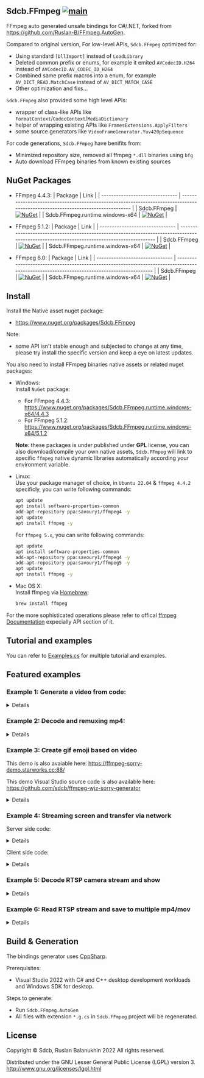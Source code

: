## Sdcb.FFmpeg [![main](https://github.com/sdcb/FFmpeg.AutoGen/actions/workflows/main.yml/badge.svg)](https://github.com/sdcb/FFmpeg.AutoGen/actions/workflows/main.yml)
FFmpeg auto generated unsafe bindings for C#/.NET, forked from https://github.com/Ruslan-B/FFmpeg.AutoGen.

Compared to original version, For low-level APIs, `Sdcb.FFmpeg` optimized for:
* Using standard `[DllImport]` instead of `LoadLibrary`
* Deleted common prefix or enums, for example it emited `AVCodecID.H264` instead of `AVCodecID.AV_CODEC_ID_H264`
* Combined same prefix macros into a enum, for example `AV_DICT_READ.MatchCase` instead of `AV_DICT_MATCH_CASE`
* Other optimization and fixs...

`Sdcb.FFmpeg` also provided some high level APIs:
* wrapper of class-like APIs like `FormatContext`/`CodecContext`/`MediaDictionary`
* helper of wrapping existing APIs like `FramesExtensions.ApplyFilters`
* some source generators like `VideoFrameGenerator.Yuv420pSequence`

For code generations, `Sdcb.FFmpeg` have benifits from:
* Minimized repository size, removed all ffmpeg `*.dll` binaries using `bfg`
* Auto download FFmpeg binaries from known existing sources

## NuGet Packages
* FFmpeg 4.4.3:
  | Package                         | Link                                                                                                                            |
  | ------------------------------- | ------------------------------------------------------------------------------------------------------------------------------- |
  | Sdcb.FFmpeg                     | [![NuGet](https://img.shields.io/badge/nuget-4.4.3-blue)](https://www.nuget.org/packages/Sdcb.FFmpeg/4.4.3)                     |
  | Sdcb.FFmpeg.runtime.windows-x64 | [![NuGet](https://img.shields.io/badge/nuget-4.4.3-blue)](https://www.nuget.org/packages/Sdcb.FFmpeg.runtime.windows-x64/4.4.3) |

* FFmpeg 5.1.2:
  | Package                         | Link                                                                                                                                       |
  | ------------------------------- | ------------------------------------------------------------------------------------------------------------------------------------------ |
  | Sdcb.FFmpeg                     | [![NuGet](https://img.shields.io/badge/nuget-5.1.2-blue)](https://nuget.org/packages/Sdcb.FFmpeg/5.1.2)                            |
  | Sdcb.FFmpeg.runtime.windows-x64 | [![NuGet](https://img.shields.io/badge/nuget-5.1.2-blue)](https://nuget.org/packages/Sdcb.FFmpeg.runtime.windows-x64/5.1.2) |

* FFmpeg 6.0:
  | Package                         | Link                                                                                                                                       |
  | ------------------------------- | ------------------------------------------------------------------------------------------------------------------------------------------ |
  | Sdcb.FFmpeg                     | [![NuGet](https://img.shields.io/nuget/vpre/Sdcb.FFmpeg.svg)](https://nuget.org/packages/Sdcb.FFmpeg)                            |
  | Sdcb.FFmpeg.runtime.windows-x64 | [![NuGet](https://img.shields.io/nuget/vpre/Sdcb.FFmpeg.runtime.windows-x64.svg)](https://nuget.org/packages/Sdcb.FFmpeg.runtime.windows-x64) |


## Install

Install the Native asset nuget package:
* https://www.nuget.org/packages/Sdcb.FFmpeg

Note: 
* some API isn't stable enough and subjected to change at any time, please try install the specific version and keep a eye on latest updates.

You also need to install FFmpeg binaries native assets or related nuget packages:
- Windows:  
  Install `NuGet` package:
  * For FFmpeg 4.4.3: https://www.nuget.org/packages/Sdcb.FFmpeg.runtime.windows-x64/4.4.3
  * For FFmpeg 5.1.2: https://www.nuget.org/packages/Sdcb.FFmpeg.runtime.windows-x64/5.1.2

  **Note**: these packages is under published under **GPL** license, you can also download/compile your own native assets, `Sdcb.FFmpeg` will link to specific `ffmpeg` native dynamic libraries automatically according your environment variable.

- Linux:  
  Use your package manager of choice, in `Ubuntu 22.04` & `ffmpeg 4.4.2` specificly, you can write following commands:
  ```bash
  apt update
  apt install software-properties-common
  add-apt-repository ppa:savoury1/ffmpeg4 -y
  apt update
  apt install ffmpeg -y
  ```

  For `ffmpeg 5.x`, you can write following commands:
  ```bash
  apt update
  apt install software-properties-common
  add-apt-repository ppa:savoury1/ffmpeg4 -y
  add-apt-repository ppa:savoury1/ffmpeg5 -y
  apt update
  apt install ffmpeg -y
  ```

- Mac OS X:  
  Install ffmpeg via [Homebrew](https://formulae.brew.sh/formula/ffmpeg):
  ```bash
  brew install ffmpeg
  ```

For the more sophisticated operations please refer to offical [ffmpeg Documentation](https://www.ffmpeg.org/documentation.html) expecially API section of it.

## Tutorial and examples

You can refer to [Examples.cs](src/Sdcb.FFmpeg.Tests/Examples.cs) for multiple tutorial and examples.

## Featured examples

### Example 1: Generate a video from code:

<details>

```csharp
// this example is based on Sdcb.FFmpeg 5.1.2
FFmpegLogger.LogWriter = (level, msg) => Console.Write(msg);

using FormatContext fc = FormatContext.AllocOutput(formatName: "mp4");
fc.VideoCodec = Codec.CommonEncoders.Libx264;
MediaStream vstream = fc.NewStream(fc.VideoCodec);
using CodecContext vcodec = new CodecContext(fc.VideoCodec)
{
	Width = 800,
	Height = 600,
	TimeBase = new AVRational(1, 30),
	PixelFormat = AVPixelFormat.Yuv420p,
	Flags = AV_CODEC_FLAG.GlobalHeader, 
};
vcodec.Open(fc.VideoCodec);
vstream.Codecpar!.CopyFrom(vcodec);
vstream.TimeBase = vcodec.TimeBase;

string outputPath = Path.Combine(Environment.GetFolderPath(Environment.SpecialFolder.Desktop), "muxing.mp4");
fc.DumpFormat(streamIndex: 0, outputPath, isOutput: true);

using IOContext io = IOContext.OpenWrite(outputPath);
fc.Pb = io;
fc.WriteHeader();
VideoFrameGenerator.Yuv420pSequence(vcodec.Width, vcodec.Height, 600)
	.ConvertFrames(vcodec)
	.EncodeAllFrames(fc, null, vcodec)
	.WriteAll(fc);
fc.WriteTrailer();
```
</details>

### Example 2: Decode and remuxing mp4:

<details>

```csharp
// this example is based on Sdcb.FFmpeg 4.4.2
void A7r3VideoToWechat(string mp4Path)
{
	using FormatContext inFc = FormatContext.OpenInputUrl(mp4Path);
	inFc.LoadStreamInfo();

	// prepare input stream/codec
	MediaStream inAudioStream = inFc.GetAudioStream();
	using CodecContext audioDecoder = new(Codec.FindDecoderById(inAudioStream.Codecpar!.CodecId));
	audioDecoder.FillParameters(inAudioStream.Codecpar);
	audioDecoder.Open();
	audioDecoder.ChannelLayout = (ulong)ffmpeg.av_get_default_channel_layout(audioDecoder.Channels);

	MediaStream inVideoStream = inFc.GetVideoStream();
	using CodecContext videoDecoder = new(Codec.FindDecoderByName("h264_qsv"));
	videoDecoder.FillParameters(inVideoStream.Codecpar!);
	videoDecoder.Open();

	// dest file
	string destFile = Path.Combine(Path.GetDirectoryName(mp4Path)!, Path.GetFileNameWithoutExtension(mp4Path) + "_wechat.mp4");
	using FormatContext outFc = FormatContext.AllocOutput(fileName: destFile);

	// dest encoder and streams
	outFc.AudioCodec = Codec.CommonEncoders.AAC;
	MediaStream outAudioStream = outFc.NewStream(outFc.AudioCodec);
	using CodecContext audioEncoder = new(outFc.AudioCodec)
	{
		Channels = 1,
		SampleFormat = outFc.AudioCodec.Value.NegociateSampleFormat(AVSampleFormat.Fltp),
		SampleRate = outFc.AudioCodec.Value.NegociateSampleRates(48000),
		BitRate = 48000
	};
	audioEncoder.ChannelLayout = (ulong)ffmpeg.av_get_default_channel_layout(audioEncoder.Channels);
	audioEncoder.TimeBase = new AVRational(1, audioEncoder.SampleRate);
	audioEncoder.Open(outFc.AudioCodec);
	outAudioStream.Codecpar!.CopyFrom(audioEncoder);

	outFc.VideoCodec = Codec.FindEncoderByName("libx264");
	MediaStream outVideoStream = outFc.NewStream(outFc.VideoCodec);
	using VideoFilterContext vfilter = VideoFilterContext.Create(inVideoStream, "scale=1024:-1");
	using CodecContext videoEncoder = new(outFc.VideoCodec)
	{
		Flags = AV_CODEC_FLAG.GlobalHeader,
		ThreadCount = Environment.ProcessorCount, 
		ThreadType = ffmpeg.FF_THREAD_FRAME,
	};
	vfilter.ConfigureEncoder(videoEncoder);
	var dict = new MediaDictionary
	{
		["crf"] = "30",
		["preset"] = "veryslow"
	};
	videoEncoder.Open(outFc.VideoCodec, dict);
	dict.Dump();
	outVideoStream.Codecpar!.CopyFrom(videoEncoder);
	outVideoStream.TimeBase = videoEncoder.TimeBase;

	// begin write
	using IOContext io = IOContext.OpenWrite(destFile);
	outFc.Pb = io;
	outFc.WriteHeader();

	MediaThreadQueue<Frame> decodingQueue = inFc
		.ReadPackets(inVideoStream.Index, inAudioStream.Index)
		.DecodeAllPackets(inFc, audioDecoder, videoDecoder)
		.ToThreadQueue(cancellationToken: QueryCancelToken, boundedCapacity: 64);

	MediaThreadQueue<Packet> encodingQueue = decodingQueue.GetConsumingEnumerable()
		.ApplyVideoFilters(vfilter)
		.ConvertAllFrames(audioEncoder, videoEncoder)
		.AudioFifo(audioEncoder)
		.EncodeAllFrames(outFc, audioEncoder, videoEncoder)
		.ToThreadQueue(cancellationToken: QueryCancelToken);

	CancellationTokenSource end = new();
	QueryCancelToken.Register(() => end.Cancel());
	Dictionary<int, PtsDts> ptsDts = new();
	Task.Run(async () =>
	{
		double totalDuration = Math.Max(inVideoStream.GetDurationInSeconds(), inAudioStream.GetDurationInSeconds());
		try
		{
			while (!end.IsCancellationRequested)
			{
				Log();
				await Task.Delay(1000, end.Token);
			}
		}
		finally
		{
			Log();
		}

		void Log() => Console.WriteLine($"{GetStatusText()}, dec/enc queue: {decodingQueue.Count}/{encodingQueue.Count}");
		string GetStatusText() => $"{(outVideoStream.TimeBase * ptsDts.GetValueOrDefault(outVideoStream.Index, PtsDts.Default).Dts).ToDouble():F2} of {totalDuration:F2}";
	});
	encodingQueue.GetConsumingEnumerable()
		.RecordPtsDts(ptsDts)
		.WriteAll(outFc);
	end.Cancel();
	outFc.WriteTrailer();
}
```
</details>

### Example 3: Create gif emoji based on video

This demo is also avaiable here: https://ffmpeg-sorry-demo.starworks.cc:88/

This demo Visual Studio source code is also available here: https://github.com/sdcb/ffmpeg-wjz-sorry-generator

<details>

```csharp
// This example is initially written based on Sdcb.FFmpeg 4.4.3 + Vortice.Direct2D1
#nullable enable

void Main()
{
	FFmpegLogger.LogWriter = (level, msg) => Console.Write(msg);
	byte[] videoBytes = CreateGif(239, 239, timebase: new AVRational(1, 30), duration: new AVRational(1, 1), RenderOneFrame);
	File.WriteAllBytes(Path.Combine(Environment.GetFolderPath(Environment.SpecialFolder.Desktop), "muxing.gif"), videoBytes);
	Util.Image(videoBytes, Util.ScaleMode.Unscaled).Dump(videoBytes.Length.ToString());
}

static void RenderOneFrame(VideoTime time, ID2D1RenderTarget ctx, DxRes res)
{
	using IDWriteTextFormat font = res.DWriteFactory.CreateTextFormat("Consolas", 40.0f);
	ctx.Clear(Colors.Transparent);
	ctx.Transform = Matrix3x2.CreateRotation(time.Percent * MathF.PI * 2, new Vector2(ctx.Size.Width / 2, ctx.Size.Height / 2));
	using var layout = res.DWriteFactory.CreateTextLayout("Test1234!", font, int.MaxValue, int.MaxValue);
	ctx.DrawTextLayout(new Vector2(ctx.Size.Width / 2 - layout.Metrics.Width / 2, ctx.Size.Height / 2 - layout.Metrics.Height / 2), layout, res.GetColor(Colors.Red));
}

public static byte[] CreateGif(int width, int height, AVRational timebase, AVRational duration, FrameRendererDelegate frameRenderer)
{
    using FormatContext fc = FormatContext.AllocOutput(formatName: "gif");
    fc.VideoCodec = Codec.FindEncoderById(AVCodecID.Gif);
    MediaStream vstream = fc.NewStream(fc.VideoCodec);
    using CodecContext vcodec = new CodecContext(fc.VideoCodec)
    {
        Width = width,
        Height = height,
        TimeBase = timebase,
        PixelFormat = AVPixelFormat.Pal8,
    };
    vcodec.Open(fc.VideoCodec);
    vstream.Codecpar!.CopyFrom(vcodec);
    vstream.TimeBase = vcodec.TimeBase;

    using DynamicIOContext io = IOContext.OpenDynamic();
    fc.Pb = io;
    fc.WriteHeader();
	int frameCount = (int)Math.Ceiling(duration.ToDouble() / timebase.ToDouble());
    RenderAll(vcodec, frameRenderer, frameCount: frameCount)
		//.ConvertFrames(vcodec)
		.ApplyVideoFilters(timebase, AVPixelFormat.Pal8, $"scale=flags=lanczos,split[s0][s1];[s0]palettegen[p];[s1][p]paletteuse")
        .EncodeAllFrames(fc, null, vcodec)
        .WriteAll(fc);
    fc.WriteTrailer();
    return io.GetBuffer().ToArray();

	static IEnumerable<Frame> RenderAll(CodecContext codecCtx, FrameRendererDelegate frameRenderer, int frameCount)
	{
		using DxRes basic = new(codecCtx.Width, codecCtx.Height);
		using VideoFrameConverter frameConverter = new();
		using Frame rgbFrame = new Frame()
		{
			Width = codecCtx.Width,
			Height = codecCtx.Height,
			Format = (int)AVPixelFormat.Bgra
		};
		using Frame refFrame = new();

		for (int i = 0; i < frameCount; ++i)
		{
			ID2D1RenderTarget ctx = basic.RenderTarget;
			VideoTime time = new(i, TimeSpan.FromSeconds(1.0 * i * codecCtx.TimeBase.Num / codecCtx.TimeBase.Den), frameCount);
			ctx.BeginDraw();
			frameRenderer(time, ctx, basic);
			ctx.EndDraw();

			using (IWICBitmapLock bmpLock = basic.WicBmp.Lock(BitmapLockFlags.Read))
			{
				rgbFrame.Data._0 = bmpLock.Data.DataPointer;
				rgbFrame.Linesize[0] = bmpLock.Data.Pitch;
				refFrame.Ref(rgbFrame);
				yield return refFrame;
			}
		}
	}
}

public delegate void FrameRendererDelegate(VideoTime time, ID2D1RenderTarget ctx, DxRes res);

public record struct VideoTime(int Frame, TimeSpan Elapsed, int TotalFrame)
{
	public float Percent => 1.0f * Frame / TotalFrame;
}

public class DxRes : IDisposable
{
    public readonly IWICImagingFactory WicFactory = new IWICImagingFactory();
    public readonly ID2D1Factory2 D2dFactory = D2D1.D2D1CreateFactory<ID2D1Factory2>();
    public readonly IWICBitmap WicBmp;
    public readonly ID2D1RenderTarget RenderTarget;
    private readonly ID2D1SolidColorBrush DefaultColor;
    public readonly IDWriteFactory DWriteFactory = DWrite.DWriteCreateFactory<IDWriteFactory>();

    public DxRes(int width, int height)
    {
        WicBmp = WicFactory.CreateBitmap(width, height, Vortice.WIC.PixelFormat.Format32bppPBGRA, BitmapCreateCacheOption.CacheOnLoad);
        RenderTarget = D2dFactory.CreateWicBitmapRenderTarget(WicBmp, new RenderTargetProperties(new Vortice.DCommon.PixelFormat(Format.B8G8R8A8_UNorm, Vortice.DCommon.AlphaMode.Premultiplied)));
        DefaultColor = RenderTarget.CreateSolidColorBrush(Colors.CornflowerBlue);
    }

    public ID2D1SolidColorBrush GetColor(Color4 color)
	{
		DefaultColor.Color = color;
		return DefaultColor;
	}

	public void Dispose()
	{
		DefaultColor.Dispose();
		RenderTarget.Dispose();
		WicBmp.Dispose();
		D2dFactory.Dispose();
		WicFactory.Dispose();
		DWriteFactory.Dispose();
	}
}
```
</details>

### Example 4: Streaming screen and transfer via network

Server side code:

<details>

```csharp
// This example was initially written based on Sdcb.FFmpeg 4.4.3 & Sdcb.ScreenCapture
void Main()
{
	StartService(QueryCancelToken);
}

void StartService(CancellationToken cancellationToken = default)
{
	var tcpListener = new TcpListener(IPAddress.Any, 5555);
	cancellationToken.Register(() => tcpListener.Stop());
	tcpListener.Start();

	while (!cancellationToken.IsCancellationRequested)
	{
		TcpClient client = tcpListener.AcceptTcpClient();
		Task.Run(() => ServeClient(client, cancellationToken));
	}
}

void ServeClient(TcpClient tcpClient, CancellationToken cancellationToken = default)
{
	try
	{
		using var _ = tcpClient;
		using NetworkStream stream = tcpClient.GetStream();
		using BinaryWriter writer = new(stream);
		RectI screenSize = ScreenCapture.GetScreenSize(screenId: 0);
		RdpCodecParameter rcp = new(AVCodecID.H264, screenSize.Width, screenSize.Height, AVPixelFormat.Bgr0);

		using CodecContext cc = new(Codec.CommonEncoders.Libx264RGB)
		{
			Width = rcp.Width,
			Height = rcp.Height,
			PixelFormat = rcp.PixelFormat,
			TimeBase = new AVRational(1, 20),
		};
		cc.Open(null, new MediaDictionary
		{
			["crf"] = "30",
			["tune"] = "zerolatency",
			["preset"] = "veryfast"
		});

		writer.Write(rcp.ToArray());
		using Frame source = new();
		foreach (Packet packet in ScreenCapture
			.CaptureScreenFrames(screenId: 0)
			.ToBgraFrame()
			.ConvertFrames(cc)
			.EncodeFrames(cc))
		{
			if (cancellationToken.IsCancellationRequested)
			{
				break;
			}
			writer.Write(packet.Data.Length);
			writer.Write(packet.Data.AsSpan());
		}
	}
	catch (IOException ex)
	{
		// Unable to write data to the transport connection: 远程主机强迫关闭了一个现有的连接。.
		// Unable to write data to the transport connection: 你的主机中的软件中止了一个已建立的连接。
		ex.Dump();
	}
}

public class Filo<T> : IDisposable
{
	private T? Item { get; set; }
	private ManualResetEventSlim Notify { get; } = new ManualResetEventSlim();

	public void Update(T item)
	{
		Item = item;
		Notify.Set();
	}

	public IEnumerable<T> Consume(CancellationToken cancellationToken = default)
	{
		while (!cancellationToken.IsCancellationRequested)
		{
			Notify.Wait(cancellationToken);
			yield return Item!;
		}
	}

	public void Dispose() => Notify.Dispose();
}

public static class BgraFrameExtensions
{
	public static IEnumerable<Frame> ToBgraFrame(this IEnumerable<LockedBgraFrame> bgras)
	{
		using Frame frame = new Frame();
		foreach (LockedBgraFrame bgra in bgras)
		{
			frame.Width = bgra.Width;
			frame.Height = bgra.Height;
			frame.Format = (int)AVPixelFormat.Bgra;
			frame.Data[0] = bgra.DataPointer;
			frame.Linesize[0] = bgra.RowPitch;
			yield return frame;
		}
	}
}

record RdpCodecParameter(AVCodecID CodecId, int Width, int Height, AVPixelFormat PixelFormat)
{
	public byte[] ToArray()
	{
		byte[] data = new byte[16];
		Span<byte> span = data.AsSpan();
		BinaryPrimitives.WriteInt32LittleEndian(span, (int)CodecId);
		BinaryPrimitives.WriteInt32LittleEndian(span[4..], Width);
		BinaryPrimitives.WriteInt32LittleEndian(span[8..], Height);
		BinaryPrimitives.WriteInt32LittleEndian(span[12..], (int)PixelFormat);
		return data;
	}
}
```
</details>

Client side code:

<details>

```csharp
// This example was initially written based on Sdcb.FFmpeg 4.4.3 & FlysEngine.Desktop
#nullable enable

ManagedBgraFrame? managedFrame = null;
bool cancel = false;

unsafe void Main()
{
	using RenderWindow w = new();
	w.FormClosed += delegate { cancel = true; };
	Task decodingTask = Task.Run(() => DecodeThread(() => (3840, 2160)));

	w.Draw += (_, ctx) =>
	{
		ctx.Clear(Colors.CornflowerBlue);
		if (managedFrame == null) return;

		ManagedBgraFrame frame = managedFrame.Value;

		fixed (byte* ptr = frame.Data)
		{
			//new System.Drawing.Bitmap(frame.Width, frame.Height, frame.RowPitch, System.Drawing.Imaging.PixelFormat.Format32bppPArgb, (IntPtr)ptr).DumpUnscaled();
			BitmapProperties1 props = new(new PixelFormat(Format.B8G8R8A8_UNorm, Vortice.DCommon.AlphaMode.Premultiplied));
			using ID2D1Bitmap bmp = ctx.CreateBitmap(new SizeI(frame.Width, frame.Height), (IntPtr)ptr, frame.RowPitch, props);
			ctx.UnitMode = UnitMode.Dips;
			ctx.DrawBitmap(bmp, 1.0f, InterpolationMode.NearestNeighbor);
		}
	};
	RenderLoop.Run(w, () => w.Render(1, Vortice.DXGI.PresentFlags.None));
}

async Task DecodeThread(Func<(int width, int height)> sizeAccessor)
{
	using TcpClient client = new TcpClient();
	await client.ConnectAsync(IPAddress.Loopback, 5555);
	using NetworkStream stream = client.GetStream();

	using BinaryReader reader = new(stream);
	RdpCodecParameter rcp = RdpCodecParameter.FromSpan(reader.ReadBytes(16));

	using CodecContext cc = new(Codec.FindDecoderById(rcp.CodecId))
	{
		Width = rcp.Width,
		Height = rcp.Height,
		PixelFormat = rcp.PixelFormat,
	};
	cc.Open(null);

	foreach (var frame in reader
		.ReadPackets()
		.DecodePackets(cc)
		.ConvertVideoFrames(sizeAccessor, AVPixelFormat.Bgra)
		.ToManaged()
		)
	{
		if (cancel) break;
		managedFrame = frame;
	}
}


public static class FramesExtensions
{
	public static IEnumerable<ManagedBgraFrame> ToManaged(this IEnumerable<Frame> bgraFrames, bool unref = true)
	{
		foreach (Frame frame in bgraFrames)
		{
			int rowPitch = frame.Linesize[0];
			int length = rowPitch * frame.Height;
			byte[] buffer = new byte[length];
			Marshal.Copy(frame.Data._0, buffer, 0, length);
			ManagedBgraFrame managed = new(buffer, length, length / frame.Height);
			if (unref) frame.Unref();
			yield return managed;
		}
	}
}

public record struct ManagedBgraFrame(byte[] Data, int Length, int RowPitch)
{
	public int Width => RowPitch / BytePerPixel;
	public int Height => Length / RowPitch;

	public const int BytePerPixel = 4;
}


public static class ReadPacketExtensions
{
	public static IEnumerable<Packet> ReadPackets(this BinaryReader reader)
	{
		using Packet packet = new();
		while (true)
		{
			int packetSize = reader.ReadInt32();
			if (packetSize == 0) yield break;

			byte[] data = reader.ReadBytes(packetSize);
			GCHandle dataHandle = GCHandle.Alloc(data, GCHandleType.Pinned);
			try
			{
				packet.Data = new DataPointer(dataHandle.AddrOfPinnedObject(), packetSize);
				yield return packet;
			}
			finally
			{
				dataHandle.Free();
			}
		}
	}
}

record RdpCodecParameter(AVCodecID CodecId, int Width, int Height, AVPixelFormat PixelFormat)
{
	public static RdpCodecParameter FromSpan(ReadOnlySpan<byte> data)
	{
		return new RdpCodecParameter(
			CodecId: (AVCodecID)BinaryPrimitives.ReadInt32LittleEndian(data),
			Width: BinaryPrimitives.ReadInt32LittleEndian(data[4..]),
			Height: BinaryPrimitives.ReadInt32LittleEndian(data[8..]),
			PixelFormat: (AVPixelFormat)BinaryPrimitives.ReadInt32LittleEndian(data[12..]));
	}
}
```
</details>

### Example 5: Decode RTSP camera stream and show

<details>

```csharp
// This example was initially written using Sdcb.FFmpeg 4.4.3 & Vortice.Direct2D1
#nullable enable

FFmpegBmp? ffBmp = null;
FFmpegBmp? lastFFbmp = null;
FFmpegLogger.LogWriter = (level, msg) => Util.FixedFont(msg).Dump();
CancellationTokenSource cts = new ();

using RenderWindow w = new();
Task.Run(() => DecodeRTSP(Util.GetPassword("home-rtsp-ipc"), cts.Token));
w.Draw += (_, ctx) =>
{
	if (ffBmp == null) return;
	if (lastFFbmp == ffBmp) return;

	GCHandle handle = GCHandle.Alloc(ffBmp.Data, GCHandleType.Pinned);
	try
	{
		using ID2D1Bitmap bmp = ctx.CreateBitmap(new SizeI(ffBmp.Width, ffBmp.Height), handle.AddrOfPinnedObject(), ffBmp.RowPitch, new BitmapProperties(new Vortice.DCommon.PixelFormat(Format.B8G8R8A8_UNorm, Vortice.DCommon.AlphaMode.Premultiplied)));
		lastFFbmp = ffBmp;
		Size clientSize = ctx.Size;
		float top = (clientSize.Height - ffBmp.Height) / 2;
		ctx.Transform = Matrix3x2.CreateTranslation(0, top);
		ctx.DrawBitmap(bmp, 1.0f, InterpolationMode.Linear);
	}
	finally
	{
		handle.Free();
	}
};
w.FormClosing += delegate { cts.Cancel(); };
RenderLoop.Run(w, () => w.Render(1, Vortice.DXGI.PresentFlags.None));

void DecodeRTSP(string url, CancellationToken cancellationToken = default)
{
	using FormatContext fc = FormatContext.OpenInputUrl(url);
	fc.LoadStreamInfo();
	MediaStream videoStream = fc.GetVideoStream();
	
	using CodecContext videoDecoder = new CodecContext(Codec.FindDecoderByName("hevc_qsv"));
	videoDecoder.FillParameters(videoStream.Codecpar!);
	videoDecoder.Open();
	
	var dc = new DumpContainer().Dump();
	foreach (Frame frame in fc
		.ReadPackets(videoStream.Index)
		.DecodePackets(videoDecoder)
		.ConvertVideoFrames(() => new (w.ClientSize.Width, w.ClientSize.Width * videoDecoder.Height / videoDecoder.Width), AVPixelFormat.Bgr0))
	{
		if (cancellationToken.IsCancellationRequested) break;
		
		try
		{
			byte[] data = new byte[frame.Linesize[0] * frame.Height];
			Marshal.Copy(frame.Data._0, data, 0, data.Length);
			ffBmp = new FFmpegBmp(frame.Width, frame.Height, frame.Linesize[0], data);
		}
		finally
		{
			frame.Unref();
		}
	}
}

public record FFmpegBmp(int Width, int Height, int RowPitch, byte[] Data);
```
</details>

### Example 6: Read RTSP stream and save to multiple mp4/mov

<details>

```csharp
// The example was initially written using Sdcb.FFmpeg 4.4.3
FFmpegLogger.LogWriter = (level, msg) => Console.Write(Util.FixedFont(msg));

using FormatContext inFc = FormatContext.OpenInputUrl(Util.GetPassword("home-rtsp-ipc"));
inFc.LoadStreamInfo();
MediaStream inAudioStream = inFc.GetAudioStream();
MediaStream inVideoStream = inFc.GetVideoStream();
long gpts_v = 0, gpts_a = 0, gdts_v = 0, gdts_a = 0;

while (!QueryCancelToken.IsCancellationRequested)
{
	using FormatContext outFc = FormatContext.AllocOutput(formatName: "mov");
	string dir = Path.Combine(Environment.GetFolderPath(Environment.SpecialFolder.Desktop), "rtsp", DateTime.Now.ToString("yyyy-MM-dd"));
	Directory.CreateDirectory(dir.Dump());
	using IOContext io = IOContext.OpenWrite(Path.Combine(dir, $"{DateTime.Now:HHmmss}.mov"));
	outFc.Pb = io;

	MediaStream videoStream = outFc.NewStream(Codec.FindEncoderById(inVideoStream.Codecpar!.CodecId));
	videoStream.Codecpar!.CopyFrom(inVideoStream.Codecpar);
	videoStream.TimeBase = inVideoStream.RFrameRate.Inverse();
	videoStream.SampleAspectRatio = inVideoStream.SampleAspectRatio;

	MediaStream audioStream = outFc.NewStream(Codec.FindEncoderById(inAudioStream.Codecpar!.CodecId));
	audioStream.Codecpar!.CopyFrom(inAudioStream.Codecpar);
	audioStream.TimeBase = inAudioStream.TimeBase;
	audioStream.Codecpar.ChannelLayout = (ulong)ffmpeg.av_get_default_channel_layout(inAudioStream.Codecpar.Channels);

	outFc.WriteHeader();
	
	FilterPackets(inFc.ReadPackets(inAudioStream.Index, inVideoStream.Index), videoFrameCount: 60 * 20)
		.WriteAll(outFc);
	outFc.WriteTrailer();

	IEnumerable<Packet> FilterPackets(IEnumerable<Packet> packets, int videoFrameCount)
	{
		long pts_v = gpts_v, pts_a = gpts_a, dts_v = gdts_v, dts_a = gdts_a;
		long[] buffer = new long[200];
		long ithreshold = -1;
		int videoFrame = 0;

		foreach (Packet pkt in packets)
		{
			pkt.StreamIndex = pkt.StreamIndex == inAudioStream.Index ?
					audioStream.Index :
					videoStream.Index;
			if (pkt.StreamIndex == inAudioStream.Index)
			{
				// audio
				(gpts_a, gdts_a, pkt.Pts, pkt.Dts) = (pkt.Pts, pkt.Dts, pkt.Pts - pts_a, pkt.Dts - dts_a);
				pkt.RescaleTimestamp(inAudioStream.TimeBase, audioStream.TimeBase);
			}
			else
			{
				// video
				if (videoFrame < buffer.Length)
				{
					buffer[videoFrame] = pkt.Data.Length;
					ithreshold = -1;
				}
				else if (videoFrame == buffer.Length)
				{
					ithreshold = buffer.Order().ToArray()[buffer.Length / 2] * 4;
				}
				
				if (videoFrame >= videoFrameCount && pkt.Data.Length > ithreshold)
				{
					break;
				}

				(gpts_v, gdts_v, pkt.Pts, pkt.Dts) = (pkt.Pts, pkt.Dts, pkt.Pts - pts_v, pkt.Dts - dts_v);
				pkt.RescaleTimestamp(inVideoStream.TimeBase, videoStream.TimeBase);
				videoFrame++;
			}
			yield return pkt;
		}
	}
}
```
</details>

## Build & Generation

The bindings generator uses [CppSharp](https://github.com/mono/CppSharp).

Prerequisites:
 - Visual Studio 2022 with C# and C++ desktop development workloads and Windows SDK for desktop.

Steps to generate:
- Run ```Sdcb.FFmpeg.AutoGen```
- All files with extension ```*.g.cs```  in ```Sdcb.FFmpeg``` project will be regenerated.


## License

Copyright © Sdcb, Ruslan Balanukhin 2022
All rights reserved.

Distributed under the GNU Lesser General Public License (LGPL) version 3.  
http://www.gnu.org/licenses/lgpl.html
